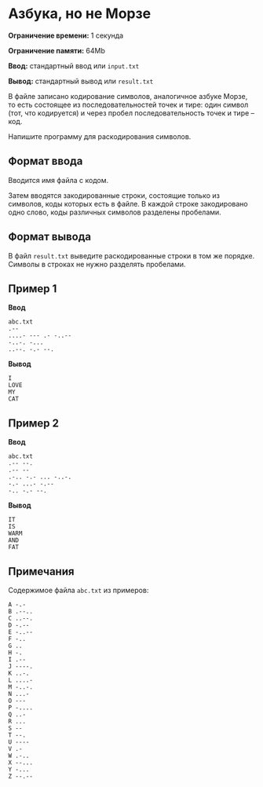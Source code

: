 # Азбука, но не Морзе

**Ограничение времени:** 1 секунда

**Ограничение памяти:** 64Mb

**Ввод:** стандартный ввод или `input.txt`

**Вывод:** стандартный вывод или `result.txt`

В файле записано кодирование символов, аналогичное азбуке Морзе, то есть состоящее из последовательностей точек и тире: один символ (тот, что кодируется) и через пробел последовательность точек и тире – код.

Напишите программу для раскодирования символов.

## Формат ввода

Вводится имя файла с кодом.

Затем вводятся закодированные строки, состоящие только из символов, коды которых есть в файле. В каждой строке закодировано одно слово, коды различных символов разделены пробелами.

## Формат вывода

В файл `result.txt` выведите раскодированные строки в том же порядке. Символы в строках не нужно разделять пробелами.

## Пример 1

**Ввод**
```
abc.txt
.--
....- --- .- -..--
-..-. -...
..--. -.- --.
```

**Вывод**
```
I
LOVE
MY
CAT
```

## Пример 2

**Ввод**
```
abc.txt
.-- --.
.-- --
.-.. -.- ... -..-.
-.- ...- -.--
-.. -.- --.
```

**Вывод**
```
IT
IS
WARM
AND
FAT
```

## Примечания

Содержимое файла `abc.txt` из примеров:

```
A -.-
B .--..
C ..--.
D -.--
E -..--
F -..
G ..
H -.
I .--
J ----.
K ..-.
L ....-
M -..-.
N ...-
O ---
P -....
Q ..-
R ...
S --
T --.
U ----
V .-
W .-..
X --...
Y -...
Z --.--